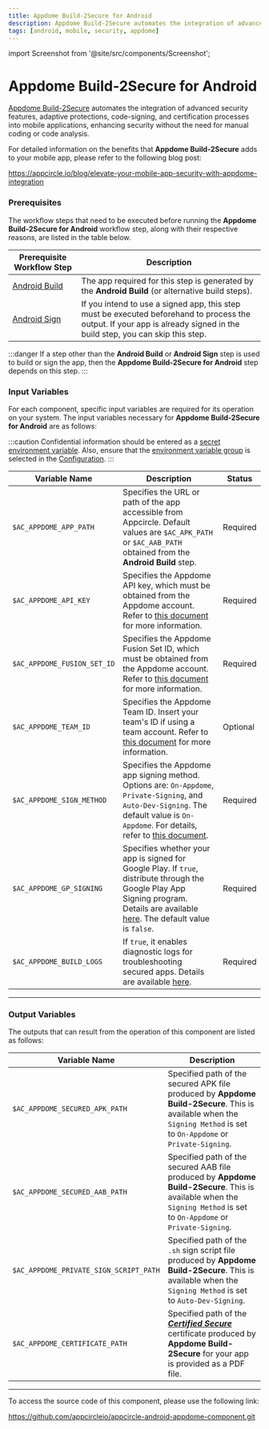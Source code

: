 ```yaml
---
title: Appdome Build-2Secure for Android
description: Appdome Build-2Secure automates the integration of advanced security features, adaptive protections, code-signing, and certification processes into mobile applications, enhancing security without the need for manual coding or code analysis.
tags: [android, mobile, security, appdome]
---
```


import Screenshot from '@site/src/components/Screenshot';

# Appdome Build-2Secure for Android

[Appdome Build-2Secure](https://apis.appdome.com/docs/integrate-in-cicd) automates the integration of advanced security features, adaptive protections, code-signing, and certification processes into mobile applications, enhancing security without the need for manual coding or code analysis.

For detailed information on the benefits that **Appdome Build-2Secure** adds to your mobile app, please refer to the following blog post:

https://appcircle.io/blog/elevate-your-mobile-app-security-with-appdome-integration

### Prerequisites

The workflow steps that need to be executed before running the **Appdome Build-2Secure for Android** workflow step, along with their respective reasons, are listed in the table below.

| Prerequisite Workflow Step                                                                         | Description                                                                                                                                                              |
| -------------------------------------------------------------------------------------------------- | ------------------------------------------------------------------------------------------------------------------------------------------------------------------------ |
| [Android Build](https://docs.appcircle.io/workflows/android-specific-workflow-steps/android-build) | The app required for this step is generated by the **Android Build** (or alternative build steps).                                                                       |
| [Android Sign](https://docs.appcircle.io/workflows/android-specific-workflow-steps/android-sign)   | If you intend to use a signed app, this step must be executed beforehand to process the output. If your app is already signed in the build step, you can skip this step. |

:::danger
If a step other than the **Android Build** or **Android Sign** step is used to build or sign the app, then the **Appdome Build-2Secure for Android** step depends on this step.
:::

<Screenshot url='https://cdn.appcircle.io/docs/assets/android-workflow-components-appdome-build-to-secure_1.png'/>

### Input Variables

For each component, specific input variables are required for its operation on your system. The input variables necessary for **Appdome Build-2Secure for Android** are as follows:

<Screenshot url='https://cdn.appcircle.io/docs/assets/android-workflow-components-appdome-build-to-secure_2.png'/>

:::caution
Confidential information should be entered as a [secret environment variable](https://docs.appcircle.io/environment-variables/managing-variables#adding-key-and-text-based-value-pairs). Also, ensure that the [environment variable group](https://docs.appcircle.io/environment-variables/managing-variables#using-environment-variable-groups-in-builds) is selected in the [Configuration](https://docs.appcircle.io/build/build-process-management/build-profile-configuration/).
:::

| Variable Name               | Description                                                                                                                                                                                                                                                                                                                                                  | Status   |
| --------------------------- | ------------------------------------------------------------------------------------------------------------------------------------------------------------------------------------------------------------------------------------------------------------------------------------------------------------------------------------------------------------ | -------- |
| `$AC_APPDOME_APP_PATH`      | Specifies the URL or path of the app accessible from Appcircle. Default values are `$AC_APK_PATH` or `$AC_AAB_PATH` obtained from the **Android Build** step.                                                                                                                                                                                                | Required |
| `$AC_APPDOME_API_KEY`       | Specifies the Appdome API key, which must be obtained from the Appdome account. Refer to [this document](https://apis.appdome.com/docs/getting-started#getting-and-resetting-your-appdomes-build2secure-api-token) for more information.                                                                                                                     | Required |
| `$AC_APPDOME_FUSION_SET_ID` | Specifies the Appdome Fusion Set ID, which must be obtained from the Appdome account. Refer to [this document](https://apis.appdome.com/docs/getting-started#getting-a-fusion-sets-id) for more information.                                                                                                                                                 | Required |
| `$AC_APPDOME_TEAM_ID`       | Specifies the Appdome Team ID. Insert your team's ID if using a team account. Refer to [this document](https://apis.appdome.com/docs/getting-started#getting-a-teams-id) for more information.                                                                                                                                                               | Optional |
| `$AC_APPDOME_SIGN_METHOD`   | Specifies the Appdome app signing method. Options are: `On-Appdome`, `Private-Signing`, and `Auto-Dev-Signing`. The default value is `On-Appdome`. For details, refer to [this document](https://www.appdome.com/how-to/devsecops-automation-mobile-cicd/automated-signing-secured-android-ios/automatic-code-signing-for-secured-android-apps-on-appdome/). | Required |
| `$AC_APPDOME_GP_SIGNING`    | Specifies whether your app is signed for Google Play. If `true`, distribute through the Google Play App Signing program. Details are available [here](https://www.appdome.com/how-to/devsecops-automation-mobile-cicd/automated-signing-secured-android-ios/automatic-code-signing-for-secured-android-apps-on-appdome/). The default value is `false`.      | Required |
| `$AC_APPDOME_BUILD_LOGS`    | If `true`, it enables diagnostic logs for troubleshooting secured apps. Details are available [here](https://www.appdome.com/how-to/devsecops-automation-mobile-cicd/test-secured-mobile-apps/appdome-diagnostic-logs-for-troubleshooting-secured-apps/).                                                                                                    | Required |

---

### Output Variables

The outputs that can result from the operation of this component are listed as follows:

<Screenshot url='https://cdn.appcircle.io/docs/assets/android-workflow-components-appdome-build-to-secure_3.png'/>

| Variable Name                          | Description                                                                                                                                                                                                        |
| -------------------------------------- | ------------------------------------------------------------------------------------------------------------------------------------------------------------------------------------------------------------------ |
| `$AC_APPDOME_SECURED_APK_PATH`         | Specified path of the secured APK file produced by **Appdome Build-2Secure**. This is available when the `Signing Method` is set to `On-Appdome` or `Private-Signing`.                                             |
| `$AC_APPDOME_SECURED_AAB_PATH`         | Specified path of the secured AAB file produced by **Appdome Build-2Secure**. This is available when the `Signing Method` is set to `On-Appdome` or `Private-Signing`.                                             |
| `$AC_APPDOME_PRIVATE_SIGN_SCRIPT_PATH` | Specified path of the `.sh` sign script file produced by **Appdome Build-2Secure**. This is available when the `Signing Method` is set to `Auto-Dev-Signing`.                                                      |
| `$AC_APPDOME_CERTIFICATE_PATH`         | Specified path of the [**_Certified Secure_**](https://www.appdome.com/certified-secure-mobile-devsecops-certification/) certificate produced by **Appdome Build-2Secure** for your app is provided as a PDF file. |

---

To access the source code of this component, please use the following link:

https://github.com/appcircleio/appcircle-android-appdome-component.git

